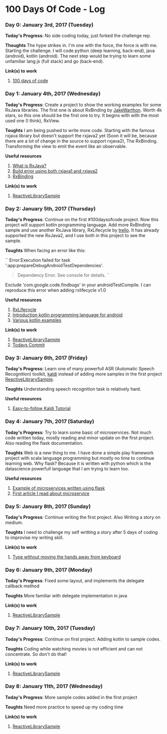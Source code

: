 # 100 Days Of Code - Log

### Day 0: January 3rd, 2017 (Tuesday)

**Today's Progress**: No side coding today, just forked the challenge rep.

**Thoughts** The hype strikes in. I'm one with the force, the force is with me. Starting the challenge. I will code python (deep learning, back-end), java (android), kotlin (android). The next step would be trying to learn some unfamiliar lang js (full stack) and go (back-end).

**Link(s) to work**
1. [100 days of code](https://github.com/muhrifqii/100-days-of-code.git)

### Day 1: January 4th, 2017 (Wednesday)

**Today's Progress**: Create a project to show the working examples for some RxJava libraries. The first one is about RxBinding by [JakeWarthon](https://github.com/JakeWharton). Worth 4k stars, so this one should be the first one to try. It begins with with the most used one (I think), RxView.

**Toughts** I am being pushed to write more code. Starting with the famous rxjava library but doesn't support the rxjava2 yet (Soon it will be, because there are a lot of change in the source to support rxjava2), The RxBinding. Transforming the view to emit the event like an observable.

**Useful resources**
1. [What is RxJava?](https://github.com/ReactiveX/RxJava/wiki)
2. [Build error using both rxjava1 and rxjava2](https://github.com/ReactiveX/RxJava/issues/4445)
3. [RxBinding](https://github.com/JakeWharton/RxBinding)

**Link(s) to work**
1. [ReactiveLibrarySample](https://github.com/muhrifqii/ReactiveLibrarySample)

### Day 2: January 5th, 2017 (Thursday)

**Today's Progress**: Continue on the first #100daysofcode project. Now this project will support kotlin programming language. Add more RxBinding sample and use another RxJava library, RxLifecycle by [trello](https://github.com/trello). It has already supported the new RxJava2, and I use both in this project to see the sample.

**Toughts** When facing an error like this:

`` Error:Execution failed for task ':app:prepareDebugAndroidTestDependencies'. 
> Dependency Error. See console for details. ``

Exclude 'com.google.code.findbugs' in your androidTestCompile. I can reproduce this error when adding rxlifecycle v1.0

**Useful resources**
1. [RxLifecycle](https://github.com/trello/RxLifecycle)
2. [Introduction kotlin programming language for android](https://medium.com/@juanchosaravia/learn-kotlin-while-developing-an-android-app-part-1-e0f51fc1a8b3)
3. [Various kotlin examples](https://github.com/JetBrains/kotlin-examples)

**Link(s) to work**
1. [ReactiveLibrarySample](https://github.com/muhrifqii/ReactiveLibrarySample)
2. [Todays Commit]()

### Day 3: January 6th, 2017 (Friday)

**Today's Progress**: Learn one of many powerfull ASR (Automatic Speech Recognition) toolkit, [kaldi](http://kaldi-asr.org) instead of adding more samples in the first project [ReactiveLibrarySample](https://github.com/muhrifqii/ReactiveLibrarySample).

**Toughts** Understanding speech recognition task is relatively hard.

**Useful resources**
1. [Easy-to-follow Kaldi Tutorial](http://pages.jh.edu/~echodro1/tutorial/kaldi/kaldi-intro.html)

### Day 4: January 7th, 2017 (Saturday)

**Today's Progress**: Try to learn some basic of microservices. Not much code written today, mostly reading and minor update on the first project. Also reading the flask documentation.

**Toughts** Web is a new thing to me. I have done a simple play framework project with scala language programming but mostly no time to continue learning web. Why flask? Because it is written with python which is the datascience powerfull language that I am trying to learn too.

**Useful resources**
1. [Example of microservices written using flask](https://github.com/umermansoor/microservices)
2. [First article I read about microservice](http://microservices.io/patterns/microservices.html)

### Day 5: January 8th, 2017 (Sunday)

**Today's Progress**: Continue writing the first project. Also Writing a story on medium.

**Toughts** I need to challenge my self writting a story after 5 days of coding to improvise my writing skill.

**Link(s) to work**
1. [Type without moving the hands away from keyboard](https://medium.com/@muhrifqii/give-it-a-chance-to-your-brain-type-without-moving-the-hands-away-from-keyboard-7790c7600c60#.4k6g3fcme)

### Day 6: January 9th, 2017 (Monday)

**Today's Progress**: Fixed some layout, and implements the delegate callback method

**Toughts** More familiar with delegate implementation in java

**Link(s) to work**
1. [ReactiveLibrarySample](https://github.com/muhrifqii/ReactiveLibrarySample)

### Day 7: January 10th, 2017 (Tuesday)

**Today's Progress**: Continue on first project. Adding kotlin to sample codes.

**Toughts** Coding while watching movies is not efficient and can not concentrate. So don't do that!

**Link(s) to work**
1. [ReactiveLibrarySample](https://github.com/muhrifqii/ReactiveLibrarySample)

### Day 8: January 11th, 2017 (Wednesday)

**Today's Progress**: More sample codes added in the first project

**Toughts** Need more practice to speed up my coding time

**Link(s) to work**
1. [ReactiveLibrarySample](https://github.com/muhrifqii/ReactiveLibrarySample)

